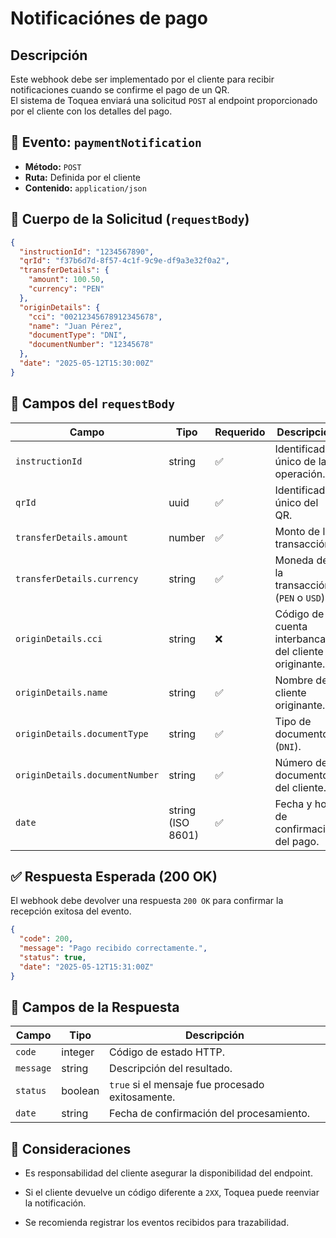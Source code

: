 # Notificaciónes de pago

## Descripción

Este webhook debe ser implementado por el cliente para recibir notificaciones cuando se confirme el pago de un QR.  
El sistema de Toquea enviará una solicitud `POST` al endpoint proporcionado por el cliente con los detalles del pago.


## 🔔 Evento: `paymentNotification`

- **Método:** `POST`  
- **Ruta:** Definida por el cliente  
- **Contenido:** `application/json`


## 🧾 Cuerpo de la Solicitud (`requestBody`)

```json
{
  "instructionId": "1234567890",
  "qrId": "f37b6d7d-8f57-4c1f-9c9e-df9a3e32f0a2",
  "transferDetails": {
    "amount": 100.50,
    "currency": "PEN"
  },
  "originDetails": {
    "cci": "00212345678912345678",
    "name": "Juan Pérez",
    "documentType": "DNI",
    "documentNumber": "12345678"
  },
  "date": "2025-05-12T15:30:00Z"
}
```

## 📌 Campos del `requestBody`

| Campo                          | Tipo              | Requerido | Descripción                                            |
| ------------------------------ | ----------------- | --------- | ------------------------------------------------------ |
| `instructionId`                | string            | ✅         | Identificador único de la operación.                   |
| `qrId`                         | uuid              | ✅         | Identificador único del QR.                            |
| `transferDetails.amount`       | number            | ✅         | Monto de la transacción.                               |
| `transferDetails.currency`     | string            | ✅         | Moneda de la transacción (`PEN` o `USD`).              |
| `originDetails.cci`            | string            | ❌         | Código de cuenta interbancaria del cliente originante. |
| `originDetails.name`           | string            | ✅         | Nombre del cliente originante.                         |
| `originDetails.documentType`   | string            | ✅         | Tipo de documento (`DNI`).                             |
| `originDetails.documentNumber` | string            | ✅         | Número de documento del cliente.                       |
| `date`                         | string (ISO 8601) | ✅         | Fecha y hora de confirmación del pago.                 |


## ✅ Respuesta Esperada (200 OK)

El webhook debe devolver una respuesta `200 OK` para confirmar la recepción exitosa del evento.

```json
{
  "code": 200,
  "message": "Pago recibido correctamente.",
  "status": true,
  "date": "2025-05-12T15:31:00Z"
}

```

## 📌 Campos de la Respuesta

| Campo     | Tipo    | Descripción                                      |
| --------- | ------- | ------------------------------------------------ |
| `code`    | integer | Código de estado HTTP.                           |
| `message` | string  | Descripción del resultado.                       |
| `status`  | boolean | `true` si el mensaje fue procesado exitosamente. |
| `date`    | string  | Fecha de confirmación del procesamiento.         |


## 📣 Consideraciones

- Es responsabilidad del cliente asegurar la disponibilidad del endpoint.

- Si el cliente devuelve un código diferente a `2XX`, Toquea puede reenviar la notificación.

- Se recomienda registrar los eventos recibidos para trazabilidad.